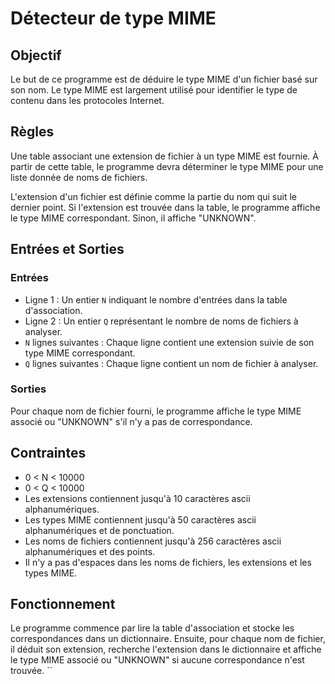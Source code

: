 # Détecteur de type MIME

## Objectif
Le but de ce programme est de déduire le type MIME d'un fichier basé sur son nom. Le type MIME est largement utilisé pour identifier le type de contenu dans les protocoles Internet.

## Règles
Une table associant une extension de fichier à un type MIME est fournie. À partir de cette table, le programme devra déterminer le type MIME pour une liste donnée de noms de fichiers.

L'extension d'un fichier est définie comme la partie du nom qui suit le dernier point. Si l'extension est trouvée dans la table, le programme affiche le type MIME correspondant. Sinon, il affiche "UNKNOWN".

## Entrées et Sorties

### Entrées
- Ligne 1 : Un entier `N` indiquant le nombre d'entrées dans la table d'association.
- Ligne 2 : Un entier `Q` représentant le nombre de noms de fichiers à analyser.
- `N` lignes suivantes : Chaque ligne contient une extension suivie de son type MIME correspondant.
- `Q` lignes suivantes : Chaque ligne contient un nom de fichier à analyser.

### Sorties
Pour chaque nom de fichier fourni, le programme affiche le type MIME associé ou "UNKNOWN" s'il n'y a pas de correspondance.

## Contraintes
- 0 < N < 10000
- 0 < Q < 10000
- Les extensions contiennent jusqu'à 10 caractères ascii alphanumériques.
- Les types MIME contiennent jusqu'à 50 caractères ascii alphanumériques et de ponctuation.
- Les noms de fichiers contiennent jusqu'à 256 caractères ascii alphanumériques et des points.
- Il n'y a pas d'espaces dans les noms de fichiers, les extensions et les types MIME.

## Fonctionnement
Le programme commence par lire la table d'association et stocke les correspondances dans un dictionnaire. Ensuite, pour chaque nom de fichier, il déduit son extension, recherche l'extension dans le dictionnaire et affiche le type MIME associé ou "UNKNOWN" si aucune correspondance n'est trouvée.
``
